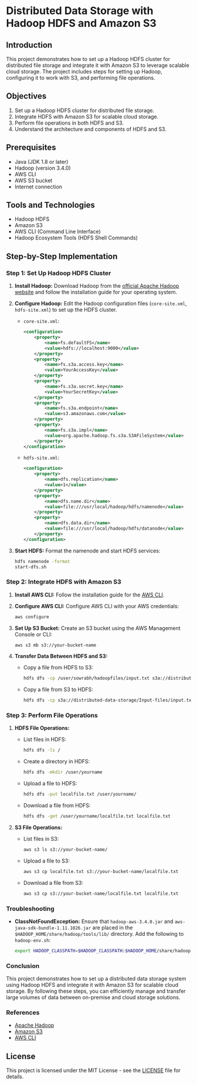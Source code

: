 # Distributed Data Storage with Hadoop HDFS and Amazon S3

## Introduction

This project demonstrates how to set up a Hadoop HDFS cluster for distributed file storage and integrate it with Amazon S3 to leverage scalable cloud storage. The project includes steps for setting up Hadoop, configuring it to work with S3, and performing file operations.

## Objectives

1. Set up a Hadoop HDFS cluster for distributed file storage.
2. Integrate HDFS with Amazon S3 for scalable cloud storage.
3. Perform file operations in both HDFS and S3.
4. Understand the architecture and components of HDFS and S3.

## Prerequisites

- Java (JDK 1.8 or later)
- Hadoop (version 3.4.0)
- AWS CLI
- AWS S3 bucket
- Internet connection

## Tools and Technologies

- Hadoop HDFS
- Amazon S3
- AWS CLI (Command Line Interface)
- Hadoop Ecosystem Tools (HDFS Shell Commands)

## Step-by-Step Implementation

### Step 1: Set Up Hadoop HDFS Cluster

1. **Install Hadoop:**
   Download Hadoop from the [official Apache Hadoop website](https://hadoop.apache.org/releases.html) and follow the installation guide for your operating system.

2. **Configure Hadoop:**
   Edit the Hadoop configuration files (`core-site.xml`, `hdfs-site.xml`) to set up the HDFS cluster.

   - `core-site.xml`:
     ```xml
     <configuration>
         <property>
             <name>fs.defaultFS</name>
             <value>hdfs://localhost:9000</value>
         </property>
         <property>
             <name>fs.s3a.access.key</name>
             <value>YourAccessKey</value>
         </property>
         <property>
             <name>fs.s3a.secret.key</name>
             <value>YourSecretKey</value>
         </property>
         <property>
             <name>fs.s3a.endpoint</name>
             <value>s3.amazonaws.com</value>
         </property>
         <property>
             <name>fs.s3a.impl</name>
             <value>org.apache.hadoop.fs.s3a.S3AFileSystem</value>
         </property>
     </configuration>
     ```

   - `hdfs-site.xml`:
     ```xml
     <configuration>
         <property>
             <name>dfs.replication</name>
             <value>1</value>
         </property>
         <property>
             <name>dfs.name.dir</name>
             <value>file:///usr/local/hadoop/hdfs/namenode</value>
         </property>
         <property>
             <name>dfs.data.dir</name>
             <value>file:///usr/local/hadoop/hdfs/datanode</value>
         </property>
     </configuration>
     ```

3. **Start HDFS:**
   Format the namenode and start HDFS services:
   ```sh
   hdfs namenode -format
   start-dfs.sh
   ```

### Step 2: Integrate HDFS with Amazon S3

1. **Install AWS CLI:**
   Follow the installation guide for the [AWS CLI](https://docs.aws.amazon.com/cli/latest/userguide/install-cliv2.html).

2. **Configure AWS CLI:**
   Configure AWS CLI with your AWS credentials:
   ```sh
   aws configure
   ```

3. **Set Up S3 Bucket:**
   Create an S3 bucket using the AWS Management Console or CLI:
   ```sh
   aws s3 mb s3://your-bucket-name
   ```

4. **Transfer Data Between HDFS and S3:**
   - Copy a file from HDFS to S3:
     ```sh
     hdfs dfs -cp /user/sowrabh/hadoopfiles/input.txt s3a://distributed-data-storage/Input-files/
     ```

   - Copy a file from S3 to HDFS:
     ```sh
     hdfs dfs -cp s3a://distributed-data-storage/Input-files/input.txt /user/sowrabh/hadoopfiles/
     ```

### Step 3: Perform File Operations

1. **HDFS File Operations:**
   - List files in HDFS:
     ```sh
     hdfs dfs -ls /
     ```
   - Create a directory in HDFS:
     ```sh
     hdfs dfs -mkdir /user/yourname
     ```
   - Upload a file to HDFS:
     ```sh
     hdfs dfs -put localfile.txt /user/yourname/
     ```
   - Download a file from HDFS:
     ```sh
     hdfs dfs -get /user/yourname/localfile.txt localfile.txt
     ```

2. **S3 File Operations:**
   - List files in S3:
     ```sh
     aws s3 ls s3://your-bucket-name/
     ```
   - Upload a file to S3:
     ```sh
     aws s3 cp localfile.txt s3://your-bucket-name/localfile.txt
     ```
   - Download a file from S3:
     ```sh
     aws s3 cp s3://your-bucket-name/localfile.txt localfile.txt
     ```

### Troubleshooting

- **ClassNotFoundException:**
  Ensure that `hadoop-aws-3.4.0.jar` and `aws-java-sdk-bundle-1.11.1026.jar` are placed in the `$HADOOP_HOME/share/hadoop/tools/lib/` directory.
  Add the following to `hadoop-env.sh`:
  ```sh
  export HADOOP_CLASSPATH=$HADOOP_CLASSPATH:$HADOOP_HOME/share/hadoop/tools/lib/*
  ```

### Conclusion

This project demonstrates how to set up a distributed data storage system using Hadoop HDFS and integrate it with Amazon S3 for scalable cloud storage. By following these steps, you can efficiently manage and transfer large volumes of data between on-premise and cloud storage solutions.

### References

- [Apache Hadoop](https://hadoop.apache.org/)
- [Amazon S3](https://aws.amazon.com/s3/)
- [AWS CLI](https://docs.aws.amazon.com/cli/latest/userguide/install-cliv2.html)

## License

This project is licensed under the MIT License - see the [LICENSE](LICENSE) file for details.
